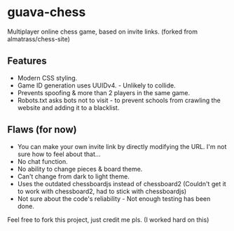 # guava-chess
 Multiplayer online chess game, based on invite links. (forked from almatrass/chess-site)

## Features
 - Modern CSS styling.
 - Game ID generation uses UUIDv4. - Unlikely to collide.
 - Prevents spoofing & more than 2 players in the same game.
 - Robots.txt asks bots not to visit - to prevent schools from crawling the website and adding it to a blacklist.

## Flaws (for now)
- You can make your own invite link by directly modifying the URL. I'm not sure how to feel about that...
- No chat function.
- No ability to change pieces & board theme.
- Can't change from dark to light theme.
- Uses the outdated chessboardjs instead of chessboard2 (Couldn't get it to work with chessboard2, had to stick with chessboardjs)
- Not sure about the code's reliability - Not enough testing has been done.

Feel free to fork this project, just credit me pls. (I worked hard on this)
